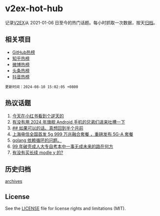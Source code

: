 # v2ex-hot-hub

 记录[V2EX](https://www.v2ex.com/)从 2021-01-06 日至今的热门话题。每小时抓取一次数据，按天[归档](archives)。
 
 ## 相关项目

- [GitHub热榜](https://github.com/it985/github-hot-hub)
- [知乎热榜](https://github.com/it985/zhihu-hot-hub)
- [微博热榜](https://github.com/it985/weibo-hot-hub)
- [头条热榜](https://github.com/it985/toutiao-hot-hub)
- [抖音热榜](https://github.com/it985/douyin-hot-hub)


 `更新时间：2024-08-10 15:02:05 +0800`

## 热议话题

1. [今天在小红书看到个逆天的](https://www.v2ex.com/t/1063856)
1. [有没有用 2024 年旗舰 Android 手机的兄弟们进来吐槽一下](https://www.v2ex.com/t/1063817)
1. [## 如果可以的话、真想回到半个月前](https://www.v2ex.com/t/1063941)
1. [上海电信全国首发 5g 999 万兆融合套餐 ，重磅发布 5G-A 套餐](https://www.v2ex.com/t/1063890)
1. [golang 依赖循环的问题。](https://www.v2ex.com/t/1063855)
1. [99 年破壳成人大专自考本中一事无成未来的路在何方](https://www.v2ex.com/t/1063951)
1. [有没有买长续 modle y 的?](https://www.v2ex.com/t/1063944)

## 历史归档

[archives](archives)

## License

See the [LICENSE](LICENSE) file for license rights and limitations (MIT).
